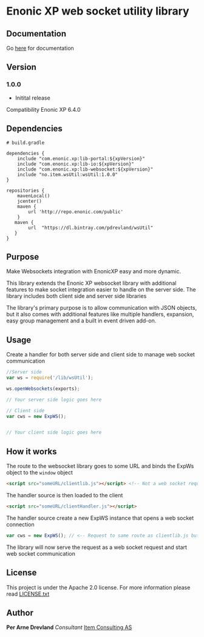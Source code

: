 # Enonic XP web socket utility library #

## Documentation ##

Go [here](https://itemconsulting.github.io/wsutil-server/) for documentation

## Version ##

### 1.0.0 ###
 * Initital release

Compatibility Enonic XP 6.4.0

## Dependencies ##

```
# build.gradle

dependencies {
    include "com.enonic.xp:lib-portal:${xpVersion}"
    include "com.enonic.xp:lib-io:${xpVersion}"
    include "com.enonic.xp:lib-websocket:${xpVersion}"
    include "no.item.wsUtil:wsUtil:1.0.0"
}

repositories {
    mavenLocal()
    jcenter()
    maven {
        url 'http://repo.enonic.com/public'
    }
   maven {
        url  "https://dl.bintray.com/pdrevland/wsUtil"
   }
}
```

## Purpose ##

Make Websockets integration with EnonicXP easy and more dynamic. 

This library extends the Enonic XP websocket library with additional features to
make socket integration easier to handle on the server side. The library includes both client side and server side libraries

The library's primary purpose is to allow communication with JSON objects, but it also comes with additional features like multiple handlers, 
expansion, easy group management and a built in event driven add-on. 


## Usage ##

Create a handler for both server side and client side to manage web socket communication

```javascript
//Server side
var ws = require('/lib/wsUtil');

ws.openWebsockets(exports);

// Your server side logic goes here

``` 

```javascript
// Client side
var cws = new ExpWS();


// Your client side logic goes here

```


## How it works ##

The route to the websocket library goes to some URL and binds the ExpWs object to the ``window`` object
```html
<script src="someURL/clientlib.js"></script> <!-- Not a web socket request --> 
```
The handler source is then loaded to the client
```html
<script src="someURL/clientHandler.js"></script> 
```
The handler source create a new ExpWS instance that opens a web socket connection

```javascript
var cws = new ExpWS(); // <-- Request to same route as clientlib.js but with web socket enabled
```

The library will now serve the request as a web socket request and start web socket communication


## License ##

This project is under the Apache 2.0 license. For more information please read [LICENSE.txt](LICENSE.txt)


## Author ##

**Per Arne Drevland** *Consultant* [Item Consulting AS](www.item.no)


